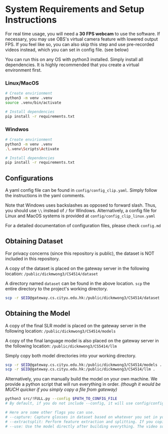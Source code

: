 # System Requirements and Setup Instructions

For real time usage, you will need a **30 FPS webcam** to use the software. If necessary, you may use OBS's virtual camera feature with lowered output FPS. If you feel like so, you can also skip this step and use pre-recorded videos instead, which you can set in config file. (see below)

You can run this on any OS with python3 installed. Simply install all dependencies. It is highly recommended that you create a virtual environment first.

### Linux/MacOS
```sh
# Create envirionment
python3 -m venv .venv
source .venv/bin/activate

# Install dependencies
pip install -r requirements.txt
```

### Windwos
```sh
# Create envirionment
python3 -m venv .venv
.\.venv\Scripts\Activate

# Install dependencies
pip install -r requirements.txt
```

## Configurations

A yaml config file can be found in `config/config_clip.yaml`. Simply follow the instructions in the yaml comments.

Note that Windows uses backslashes as opposed to forward slash. Thus, you should use `\\` instead of `/` for Windows. Alternatively, a config file for Linux and MacOS systems is provided at `config/config_clip_linux.yaml`

For a detailed documentation of configuration files, please check `config.md`

## Obtaining Dataset

For privacy concerns (since this repository is public), the dataset is NOT included in this repository.

A copy of the dataset is placed on the gateway server in the following location: `/public/dickmwong3/CS4514/dataset`

A directory named `dataset` can be found in the above location. `scp` the entire directory to the project's working directory.

```sh
scp -r $EID@gateway.cs.cityu.edu.hk:/public/dickmwong3/CS4514/dataset .
```

## Obtaining the Model

A copy of the final SLR model is placed on the gateway server in the following location: `/public/dickmwong3/CS4514/models`

A copy of the final language model is also placed on the gateway server in the following location: `/public/dickmwong3/CS5414/llm`

Simply copy both model directories into your working directory.

```sh
scp -r $EID@gateway.cs.cityu.edu.hk:/public/dickmwong3/CS4514/models .
scp -r $EID@gateway.cs.cityu.edu.hk:/public/dickmwong3/CS4514/llm .
```

Alternatively, you can manually build the model on your own machine. We provide a python script that will run everything in order. *(though it would be MUCH quicker if you simply copy a file from gateway)*

```sh
python3 src/!FULL.py --config $PATH_TO_CONFIG_FILE 
# By default, if you do not include --config, it will use config/config_clip.yaml

# Here are some other flags you can use. 
# --capture: Capture glosses in dataset based on whatever you set in your config file. If you copied the dataset from the gateway server, do NOT include this arguement.
# --extractsplit: Perform feature extraction and splitting. If you copied the dataset from the gateway server, do NOT include this arguement.
# --use: Use the model directly after building everything. The video source will depend on what you set in your config file.
```